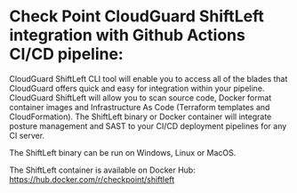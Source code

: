 # Check Point CloudGuard ShiftLeft integration with Github Actions CI/CD pipeline: 


 
CloudGuard ShiftLeft CLI tool will enable you to access all of the blades that CloudGuard offers quick and easy for integration within your pipeline.
CloudGuard ShiftLeft will allow you to scan source code, Docker format container images and Infrastructure As Code (Terraform templates and CloudFormation).
The ShiftLeft binary or Docker container will integrate posture management and SAST to your CI/CD deployment pipelines for any CI server.

The ShiftLeft binary can be run on Windows, Linux or MacOS.

The ShiftLeft container is available on Docker Hub:
https://hub.docker.com/r/checkpoint/shiftleft

